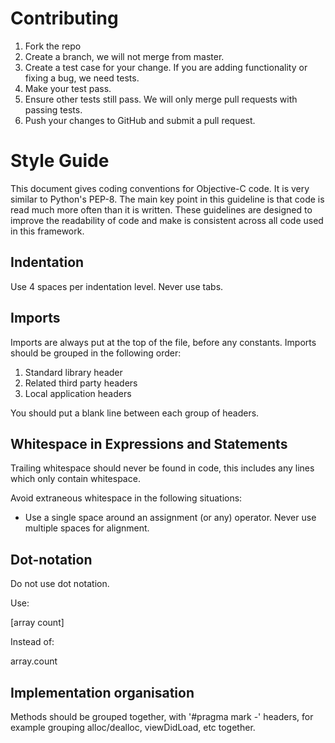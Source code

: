 # Contributing

1. Fork the repo
2. Create a branch, we will not merge from master.
3. Create a test case for your change. If you are adding functionality or
   fixing a bug, we need tests.
4. Make your test pass.
5. Ensure other tests still pass. We will only merge pull requests with
   passing tests.
6. Push your changes to GitHub and submit a pull request.

# Style Guide

This document gives coding conventions for Objective-C code. It is very similar
to Python's PEP-8. The main key point in this guideline is that code is read
much more often than it is written. These guidelines are designed to improve
the readability of code and make is consistent across all code used in this
framework.

## Indentation

Use 4 spaces per indentation level. Never use tabs.

## Imports

Imports are always put at the top of the file, before any constants. Imports
should be grouped in the following order:

1. Standard library header
2. Related third party headers
3. Local application headers

You should put a blank line between each group of headers.

## Whitespace in Expressions and Statements

Trailing whitespace should never be found in code, this includes any lines
which only contain whitespace.

Avoid extraneous whitespace in the following situations:

* Use a single space around an assignment (or any) operator. Never use multiple
  spaces for alignment.

## Dot-notation

Do not use dot notation.

Use:

   [array count]

Instead of:

   array.count

## Implementation organisation

Methods should be grouped together, with '#pragma mark -' headers, for example
grouping alloc/dealloc, viewDidLoad, etc together.

